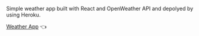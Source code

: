 Simple weather app built with React and OpenWeather API and depolyed by using Heroku.

[Weather App](https://weather-app2022.herokuapp.com/) :point_left:
